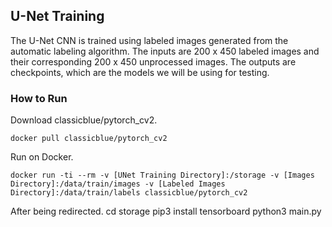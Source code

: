 ## U-Net Training

The U-Net CNN is trained using labeled images generated from the automatic labeling algorithm. The inputs are 200 x 450 labeled images and their corresponding 200 x 450 unprocessed images. The outputs are checkpoints, which are the models we will be using for testing. 




### How to Run

Download classicblue/pytorch_cv2.

    docker pull classicblue/pytorch_cv2

Run on Docker.

    docker run -ti --rm -v [UNet Training Directory]:/storage -v [Images Directory]:/data/train/images -v [Labeled Images Directory]:/data/train/labels classicblue/pytorch_cv2

After being redirected.
    cd storage
    pip3 install tensorboard
    python3 main.py


